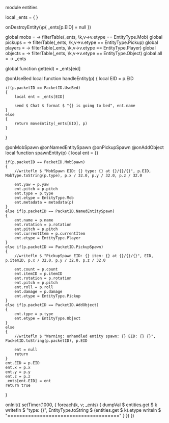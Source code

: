 module entities

local _ents = 
{
}

onDestroyEntity(\p{	_ents[p.EID] = null })

global mobs		= \-> filterTable(_ents, \k,v->v.etype == EntityType.Mob)
global pickups	= \-> filterTable(_ents, \k,v->v.etype == EntityType.Pickup)
global players	= \-> filterTable(_ents, \k,v->v.etype == EntityType.Player)
global objects	= \-> filterTable(_ents, \k,v->v.etype == EntityType.Object)
global all		= \-> _ents

global function get(eid) = _ents[eid]

@onUseBed
local function handleEntity(p)
{
	local EID = p.EID
	
	if(p.packetID == PacketID.UseBed)
	{
		local ent = _ents[EID]
		
		send $ Chat $ format $ "{} is going to bed", ent.name
	}
	else
	{
		return moveEntity(_ents[EID], p)
	}
}

@onMobSpawn
@onNamedEntitySpawn
@onPickupSpawn
@onAddObject
local function spawnEntity(p)
{
	local ent = {}
	
	if(p.packetID == PacketID.MobSpawn)
	{
		//writefln $ "MobSpawn EID: {} type: {} at {}/{}/{}", p.EID, MobType.toString(p.type), p.x / 32.0, p.y / 32.0, p.z / 32.0
		
		ent.yaw = p.yaw
		ent.pitch = p.pitch
		ent.type = p.type
		ent.etype = EntityType.Mob
		ent.metadata = metadata(p)
	}
	else if(p.packetID == PacketID.NamedEntitySpawn)
	{
		ent.name = p.name
		ent.rotation = p.rotation
		ent.pitch = p.pitch
		ent.currentItem = p.currentItem
		ent.etype = EntityType.Player
	}
	else if(p.packetID == PacketID.PickupSpawn)
	{
		//writefln $ "PickupSpawn EID: {} item: {} at {}/{}/{}", EID, p.itemID, p.x / 32.0, p.y / 32.0, p.z / 32.0
		
		ent.count = p.count
		ent.itemID = p.itemID
		ent.rotation = p.rotation
		ent.pitch = p.pitch
		ent.roll = p.roll
		ent.damage = p.damage
		ent.etype = EntityType.Pickup
	}
	else if(p.packetID == PacketID.AddObject)
	{
		ent.type = p.type
		ent.etype = EntityType.Object
	}
	else
	{
		//writefln $ "Warning: unhandled entity spawn: {} EID: {} {}", PacketID.toString(p.packetID), p.EID
		
		ent = null
		return
	}
	ent.EID = p.EID
	ent.x = p.x
	ent.y = p.y
	ent.z = p.z
	_ents[ent.EID] = ent
	return true
}

onInit(\{
	setTimer(1000, \{
		foreach(k, v; _ents)
		{
			dumpVal  $ entities.get $ k
			writefln $ "type: {}", EntityType.toString $ (entities.get $ k).etype
			writeln  $ "======================================"
		}
	})
})